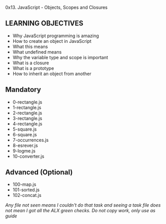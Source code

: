 0x13. JavaScript - Objects, Scopes and Closures

## LEARNING OBJECTIVES
- Why JavaScript programming is amazing
- How to create an object in JavaScript
- What this means
- What undefined means
- Why the variable type and scope is important
- What is a closure
- What is a prototype
- How to inherit an object from another

## Mandatory
- 0-rectangle.js
- 1-rectangle.js
- 2-rectangle.js
- 3-rectangle.js
- 4-rectangle.js
- 5-square.js
- 6-square.js
- 7-occurrences.js
- 8-esrever.js
- 9-logme.js
- 10-converter.js

## Advanced (Optional)
- 100-map.js
- 101-sorted.js
- 102-concat.js

*Any file not seen means I couldn't do that task and seeing a task file does not mean I got all the ALX green checks. Do not copy work, only use as guide*


